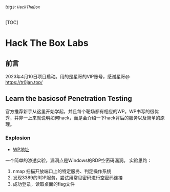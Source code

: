 ###### tags: `HackTheBox`
[TOC]

# Hack The Box Labs

## 前言

2023年4月10日项目启动。用的是星哥的VIP账号，感谢星哥@ https://tr0jan.top/

## Learn the basicsof Penetration Testing

官方推荐新手从这里开始学起，并且每个靶场都有相应的WP。WP书写的很优秀，并非一上来就说明如何hack，而是会介绍一下hack背后的服务以及简单的原理。

### Explosion

- [WP地址](blob:https://app.hackthebox.com/d72c316a-b7a6-4468-a0ab-4be71c64356e)

一个简单的渗透实验，漏洞点是Windows的RDP空密码漏洞。
实验思路：
1. nmap 扫描开放端口上的特定服务、判定操作系统
2. 发现3389的RDP服务，尝试用常见密码进行空密码连接
3. 成功登录，读取桌面的flag文件




